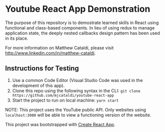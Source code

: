 # Youtube React App Demonstration
The purpose of this repository is to demostrate learned skills in React using functional and class-based components.  In lieu of using redux to manage application state, the deeply nested callbacks design pattern has been used in its place.

For more information on Matthew Cataldi, please visit http://www.linkedin.com/in/matthew-cataldi.

## Instructions for Testing
1. Use a common Code Editor (Visual Studio Code was used in the development of this app).
2. Clone this repo using the following syntax in the CLI: `git clone https://github.com/mjcataldi/youtube-react-app`
3. Start the project to run on local machine: `yarn start`

NOTE: This project uses the YouTube public API.  Only websites using `localhost:3000` will be able to view a functioning version of the website.

This project was bootstrapped with [Create React App](https://github.com/facebook/create-react-app).
